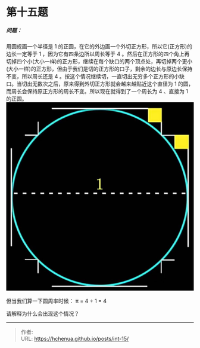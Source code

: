 # 第十五题

##### 问题：
用圆规画一个半径是 1 的正圆，在它的外边画一个外切正方形，所以它(正方形)的边长一定等于 1 ，因为它有四条边所以周长等于 4 。然后在正方形的四个角上再切掉四个小(大小一样)的正方形，继续在每个缺口的两个顶点处，再切掉两个更小(大小一样)的正方形，但由于我们是切的正方形的口子，剩余的边长与原边长保持不变，所以周长还是 4 。按这个情况继续切，一直切出无穷多个正方形的小缺口。当切出无数次之后，原来得到外切正方形就会越来越贴近这个直径为 1 的圆，而周长会保持原正方形的周长不变。所以现在就得到了一个周长为 4 、直接为 1 的正圆。  
![](/img/1515.jpg)  

但当我们算一下圆周率时候： π = 4 ÷ 1 = 4

请解释为什么会出现这个情况？
<!--more-->


---

> 作者: <no value>  
> URL: https://hchenua.github.io/posts/int-15/  

